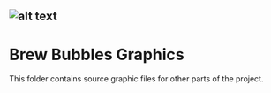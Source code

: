 ![alt text](https://www.brewbubbles.com/wp-content/uploads/2019/08/BB-full-logo.png "Brew Bubbles")
---

# Brew Bubbles Graphics

This folder contains source graphic files for other parts of the project.
